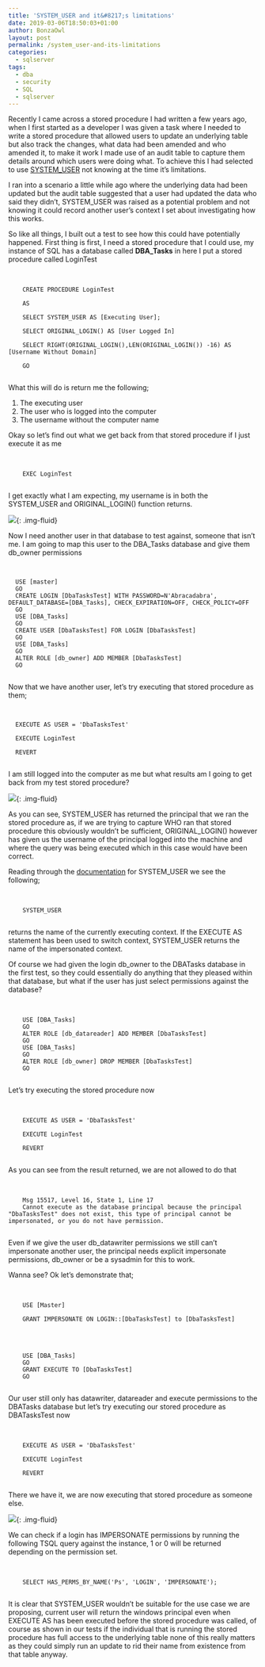```yaml
---
title: 'SYSTEM_USER and it&#8217;s limitations'
date: 2019-03-06T18:50:03+01:00
author: BonzaOwl
layout: post
permalink: /system_user-and-its-limitations
categories:
  - sqlserver
tags:
  - dba
  - security
  - SQL
  - sqlserver
---
```


Recently I came across a stored procedure I had written a few years ago, when I first started as a developer I was given a task where I needed to write a stored procedure that allowed users to update an underlying table but also track the changes, what data had been amended and who amended it, to make it work I made use of an audit table to capture them details around which users were doing what. To achieve this I had selected to use [SYSTEM_USER](https://docs.microsoft.com/en-us/sql/t-sql/functions/system-user-transact-sql?view=sql-server-2017) not knowing at the time it&#8217;s limitations.

I ran into a scenario a little while ago where the underlying data had been updated but the audit table suggested that a user had updated the data who said they didn&#8217;t, SYSTEM_USER was raised as a potential problem and not knowing it could record another user&#8217;s context I set about investigating how this works.

So like all things, I built out a test to see how this could have potentially happened. First thing is first, I need a stored procedure that I could use, my instance of SQL has a database called **DBA_Tasks** in here I put a stored procedure called LoginTest

<pre>     
  <code class="sql">
    CREATE PROCEDURE LoginTest
    
    AS
    
    SELECT SYSTEM_USER AS [Executing User];
    
    SELECT ORIGINAL_LOGIN() AS [User Logged In]
    
    SELECT RIGHT(ORIGINAL_LOGIN(),LEN(ORIGINAL_LOGIN()) -16) AS [Username Without Domain]

    GO
  </code>
</pre>

What this will do is return me the following;

1. The executing user
2. The user who is logged into the computer
3. The username without the computer name

Okay so let&#8217;s find out what we get back from that stored procedure if I just execute it as me

<pre>     
  <code class="sql">
    EXEC LoginTest
  </code>
</pre>

I get exactly what I am expecting, my username is in both the SYSTEM_USER and ORIGINAL_LOGIN() function returns.

![](/assets/img/SystemUser_Result1.png){: .img-fluid}

Now I need another user in that database to test against, someone that isn&#8217;t me. I am going to map this user to the DBA_Tasks database and give them db_owner permissions

<pre>     
<code class="sql">
  USE [master]
  GO
  CREATE LOGIN [DbaTasksTest] WITH PASSWORD=N'Abracadabra', DEFAULT_DATABASE=[DBA_Tasks], CHECK_EXPIRATION=OFF, CHECK_POLICY=OFF
  GO
  USE [DBA_Tasks]
  GO
  CREATE USER [DbaTasksTest] FOR LOGIN [DbaTasksTest]
  GO
  USE [DBA_Tasks]
  GO
  ALTER ROLE [db_owner] ADD MEMBER [DbaTasksTest]
  GO
  </code>
</pre>

Now that we have another user, let&#8217;s try executing that stored procedure as them;

<pre>     
<code class="sql">
  EXECUTE AS USER = 'DbaTasksTest'
  
  EXECUTE LoginTest
  
  REVERT
  </code>
</pre>

I am still logged into the computer as me but what results am I going to get back from my test stored procedure?

![](/assets/img/SystemUser_Result2.png){: .img-fluid}

As you can see, SYSTEM_USER has returned the principal that we ran the stored procedure as, if we are trying to capture WHO ran that stored procedure this obviously wouldn&#8217;t be sufficient, ORIGINAL_LOGIN() however has given us the username of the principal logged into the machine and where the query was being executed which in this case would have been correct.

Reading through the [documentation](https://docs.microsoft.com/en-us/sql/t-sql/functions/system-user-transact-sql?view=sql-server-2017) for SYSTEM_USER we see the following;

<pre>     
  <code class="sql">
    SYSTEM_USER
  </code>
</pre>

returns the name of the currently executing context. If the EXECUTE AS statement has been used to switch context, SYSTEM_USER returns the name of the impersonated context.

Of course we had given the login db_owner to the DBATasks database in the first test, so they could essentially do anything that they pleased within that database, but what if the user has just select permissions against the database?

<pre>     
  <code class="sql">
    USE [DBA_Tasks]
    GO
    ALTER ROLE [db_datareader] ADD MEMBER [DbaTasksTest]
    GO
    USE [DBA_Tasks]
    GO
    ALTER ROLE [db_owner] DROP MEMBER [DbaTasksTest]
    GO
  </code>
</pre>

Let&#8217;s try executing the stored procedure now

<pre>     
  <code class="sql">
    EXECUTE AS USER = 'DbaTasksTest'

    EXECUTE LoginTest

    REVERT
  </code>
</pre>

As you can see from the result returned, we are not allowed to do that

<pre>     
  <code class="sql">
    Msg 15517, Level 16, State 1, Line 17
    Cannot execute as the database principal because the principal "DbaTasksTest" does not exist, this type of principal cannot be impersonated, or you do not have permission.
  </code>
</pre>

Even if we give the user db_datawriter permissions we still can&#8217;t impersonate another user, the principal needs explicit impersonate permissions, db_owner or be a sysadmin for this to work.

Wanna see? Ok let&#8217;s demonstrate that;

<pre>     
  <code class="sql">
    USE [Master]

    GRANT IMPERSONATE ON LOGIN::[DbaTasksTest] to [DbaTasksTest]
  </code>
</pre>

<pre>     
  <code class="sql">
    USE [DBA_Tasks]
    GO
    GRANT EXECUTE TO [DbaTasksTest]
    GO
  </code>
</pre>

Our user still only has datawriter, datareader and execute permissions to the DBATasks database but let&#8217;s try executing our stored procedure as DBATasksTest now

<pre>     
  <code class="sql">
    EXECUTE AS USER = 'DbaTasksTest'
  
    EXECUTE LoginTest
  
    REVERT
  </code>
</pre>

There we have it, we are now executing that stored procedure as someone else.

![](/assets/img/SystemUser_Result2.png){: .img-fluid}

We can check if a login has IMPERSONATE permissions by running the following TSQL query against the instance, 1 or 0 will be returned depending on the permission set.

<pre>     
  <code class="sql">
    SELECT HAS_PERMS_BY_NAME('Ps', 'LOGIN', 'IMPERSONATE');
  </code>
</pre>

It is clear that SYSTEM_USER wouldn&#8217;t be suitable for the use case we are proposing, current user will return the windows principal even when EXECUTE AS has been executed before the stored procedure was called, of course as shown in our tests if the individual that is running the stored procedure has full access to the underlying table none of this really matters as they could simply run an update to rid their name from existence from that table anyway.
